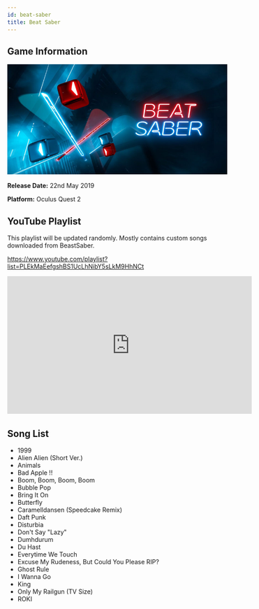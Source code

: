 ```yaml
---
id: beat-saber
title: Beat Saber
---
```


## Game Information

![image info](../../static/games/beat-saber.jpg)

**Release Date:** 22nd May 2019

**Platform:** Oculus Quest 2


## YouTube Playlist

This playlist will be updated randomly. Mostly contains custom songs downloaded from BeastSaber.

https://www.youtube.com/playlist?list=PLEkMaEefgshBS1UcLhNibY5sLkM9HhNCt

<iframe width="560" height="315" src="https://www.youtube-nocookie.com/embed/videoseries?list=PLEkMaEefgshBS1UcLhNibY5sLkM9HhNCt" title="YouTube video player" frameBorder="0" allow="accelerometer; autoplay; clipboard-write; encrypted-media; gyroscope; picture-in-picture" allowFullScreen></iframe>

## Song List

- 1999
- Alien Alien (Short Ver.)
- Animals
- Bad Apple !!
- Boom, Boom, Boom, Boom
- Bubble Pop
- Bring It On
- Butterfly
- Caramelldansen (Speedcake Remix)
- Daft Punk
- Disturbia
- Don't Say "Lazy"
- Dumhdurum
- Du Hast
- Everytime We Touch
- Excuse My Rudeness, But Could You Please RIP?
- Ghost Rule
- I Wanna Go
- King
- Only My Railgun (TV Size)
- ROKI
